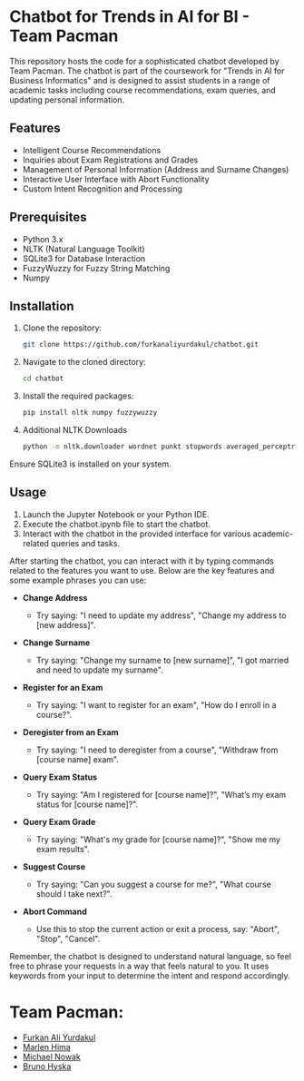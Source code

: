 # Chatbot for Trends in AI for BI - Team Pacman

This repository hosts the code for a sophisticated chatbot developed by Team Pacman. The chatbot is part of the coursework for "Trends in AI for Business Informatics" and is designed to assist students in a range of academic tasks including course recommendations, exam queries, and updating personal information.

## Features

- Intelligent Course Recommendations
- Inquiries about Exam Registrations and Grades
- Management of Personal Information (Address and Surname Changes)
- Interactive User Interface with Abort Functionality
- Custom Intent Recognition and Processing

## Prerequisites

- Python 3.x
- NLTK (Natural Language Toolkit)
- SQLite3 for Database Interaction
- FuzzyWuzzy for Fuzzy String Matching
- Numpy

## Installation

1. Clone the repository:
   ```bash
   git clone https://github.com/furkanaliyurdakul/chatbot.git
2. Navigate to the cloned directory:
   ```bash
   cd chatbot
3. Install the required packages:
    ```bash
    pip install nltk numpy fuzzywuzzy
4. Additional NLTK Downloads
    ```bash
    python -m nltk.downloader wordnet punkt stopwords averaged_perceptron_tagger
Ensure SQLite3 is installed on your system.

## Usage

1.    Launch the Jupyter Notebook or your Python IDE.
2.    Execute the chatbot.ipynb file to start the chatbot.
3.    Interact with the chatbot in the provided interface for various academic-related queries and tasks.

After starting the chatbot, you can interact with it by typing commands related to the features you want to use. Below are the key features and some example phrases you can use:

- **Change Address**
  - Try saying: "I need to update my address", "Change my address to [new address]".

- **Change Surname**
  - Try saying: "Change my surname to [new surname]", "I got married and need to update my surname".

- **Register for an Exam**
  - Try saying: "I want to register for an exam", "How do I enroll in a course?".

- **Deregister from an Exam**
  - Try saying: "I need to deregister from a course", "Withdraw from [course name] exam".

- **Query Exam Status**
  - Try saying: "Am I registered for [course name]?", "What’s my exam status for [course name]?".

- **Query Exam Grade**
  - Try saying: "What's my grade for [course name]?", "Show me my exam results".

- **Suggest Course**
  - Try saying: "Can you suggest a course for me?", "What course should I take next?".

- **Abort Command**
  - Use this to stop the current action or exit a process, say: "Abort", "Stop", "Cancel".

Remember, the chatbot is designed to understand natural language, so feel free to phrase your requests in a way that feels natural to you. It uses keywords from your input to determine the intent and respond accordingly.

# Team Pacman:

- [Furkan Ali Yurdakul](https://github.com/furkanaliyurdakul)
- [Marlen Hima](https://github.com/Marlen0307)
- [Michael Nowak](https://github.com/daFaultier)
- [Bruno Hyska](https://github.com/BrunoHyska)